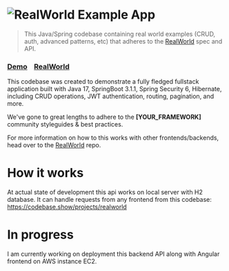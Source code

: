 # ![RealWorld Example App](logo.png)

> This Java/Spring codebase containing real world examples (CRUD, auth, advanced patterns, etc) that adheres to the [RealWorld](https://github.com/gothinkster/realworld) spec and API.


### [Demo](https://demo.realworld.io/)&nbsp;&nbsp;&nbsp;&nbsp;[RealWorld](https://github.com/gothinkster/realworld)


This codebase was created to demonstrate a fully fledged fullstack application built with Java 17, SpringBoot 3.1.1, Spring Security 6, Hibernate, including CRUD operations, JWT authentication, routing, pagination, and more.

We've gone to great lengths to adhere to the **[YOUR_FRAMEWORK]** community styleguides & best practices.

For more information on how to this works with other frontends/backends, head over to the [RealWorld](https://github.com/gothinkster/realworld) repo.


# How it works

At actual state of development this api works on local server with H2 database. It can handle requests from any frontend from this codebase: https://codebase.show/projects/realworld

# In progress

I am currently working on deployment this backend API along with Angular frontend on AWS instance EC2.

